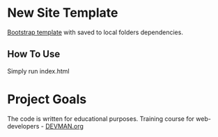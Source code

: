 # New Site Template

[Bootstrap template](http://getbootstrap.com/examples/jumbotron/) with saved to local folders dependencies.


## How To Use
Simply run index.html

# Project Goals

The code is written for educational purposes. Training course for web-developers - [DEVMAN.org](https://devman.org)
